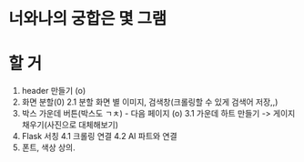 # 너와나의 궁합은 몇 그램

# 할 거
1. header 만들기 (o)
2. 화면 분할(0)
2.1 분할 화면 별 이미지, 검색창(크롤링할 수 있게 검색어 저장,,)
3. 박스 가운데 버튼(박스도 ㄱㅊ) - 다음 페이지 (o)
3.1 가운데 하트 만들기 -> 게이지 채우기(사진으로 대체해보기)
4. Flask 서칭
4.1 크롤링 연결
4.2 AI 파트와 연결
5. 폰트, 색상 상의.